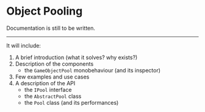 # Object Pooling
Documentation is still to be written.  
  
---  

It will include:

1. A brief introduction (what it solves? why exists?)
2. Description of the components  
	- the `GameObjectPool` monobehaviour (and its inspector) 
4. Few examples and use cases  
5. A description of the API  
	- the `IPool` interface
	- the `AbstractPool` class 
	- the `Pool` class (and its performances)
